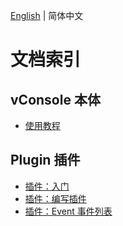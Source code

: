 [English](./a_doc_index.md) | 简体中文

文档索引
==============================


## vConsole 本体

 - [使用教程](./tutorial_CN.md)


## Plugin 插件

 - [插件：入门](./plugin_getting_started_CN.md)
 - [插件：编写插件](./plugin_building_a_plugin_CN.md)
 - [插件：Event 事件列表](./plugin_event_list_CN.md)
